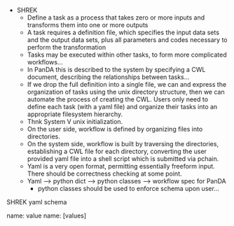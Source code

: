 - SHREK
	- Define a task as a process that takes zero or more inputs and transforms them into one or more outputs
	- A task requires a definition file, which specifies the input data sets and the output data sets, plus all parameters and codes necessary to perform the transformation
	- Tasks may be executed within other tasks, to form more complicated workflows...
	- In PanDA this is described to the system by specifying a CWL document, describing the relationships between tasks...
	- If we drop the full definition into a single file, we can and express the organization of tasks using the unix directory structure, then we can automate the process of creating the CWL.  Users only need to define each task (with a yaml file) and organize their tasks into an appropriate filesystem hierarchy.
	- Thnk System V unix initialization.
	- On the user side, workflow is defined by organizing files into directories.
	- On the system side, workflow is built by traversing the directories, establishing a CWL file for each directory, converting the user provided yaml file into a shell script which is submitted via pchain.
	- Yaml is a very open format, permitting essentially freeform input.  There should be correctness checking at some point.
	- Yaml --> python dict --> python classes --> workflow spec for PanDA
		- python classes should be used to enforce schema upon user...

SHREK yaml schema

name: value
name: [values]